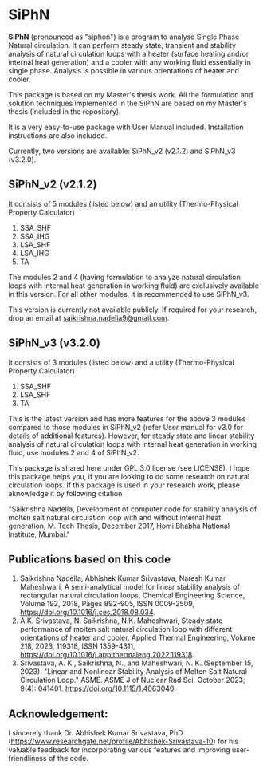 # SiPhN
**SiPhN** (pronounced as "siphon") is a program to analyse Single Phase Natural circulation. It can perform steady state, transient and stability analysis of natural circulation loops with a heater (surface heating and/or internal heat generation) and a cooler with any working fluid essentially in single phase. Analysis is possible in various orientations of heater and cooler.

This package is based on my Master's thesis work. All the formulation and solution techniques implemented in the SiPhN are based on my Master's thesis (included in the repository).

It is a very easy-to-use package with User Manual included. Installation instructions are also included.

Currently, two versions are available: SiPhN_v2 (v2.1.2) and SiPhN_v3 (v3.2.0).

## SiPhN_v2 (v2.1.2)

It consists of 5 modules (listed below) and an utility (Thermo-Physical Property Calculator)

1. SSA_SHF
2. SSA_IHG
3. LSA_SHF
4. LSA_IHG
5. TA

The modules 2 and 4 (having formulation to analyze natural circulation loops with internal heat generation in working fluid) are exclusively available in this version. For all other modules, it is recommended to use SiPhN_v3.

This version is currently not available publicly. If required for your research, drop an email at saikrishna.nadella9@gmail.com.

## SiPhN_v3 (v3.2.0)

It consists of 3 modules (listed below) and a utility (Thermo-Physical Property Calculator)

1. SSA_SHF
2. LSA_SHF
3. TA
   
This is the latest version and has more features for the above 3 modules compared to those modules in SiPhN_v2 (refer User manual for v3.0 for details of additional features). However, for steady state and linear stability analysis of natural circulation loops with internal heat generation in working fluid, use modules 2 and 4 of SiPhN_v2.

This package is shared here under GPL 3.0 license (see LICENSE). I hope this package helps you, if you are looking to do some research on natural circulation loops. If this package is used in your research work, please aknowledge it by following citation

"Saikrishna Nadella, Development of computer code for stability analysis of molten salt natural circulation loop with and without internal heat generation, M. Tech Thesis, December 2017, Homi Bhabha National Institute, Mumbai." 


## Publications based on this code
1. Saikrishna Nadella, Abhishek Kumar Srivastava, Naresh Kumar Maheshwari, A semi-analytical model for linear stability analysis of rectangular natural circulation loops, Chemical Engineering Science, Volume 192, 2018, Pages 892-905, ISSN 0009-2509, https://doi.org/10.1016/j.ces.2018.08.034.
2. A.K. Srivastava, N. Saikrishna, N.K. Maheshwari, Steady state performance of molten salt natural circulation loop with different orientations of heater and cooler, Applied Thermal Engineering, Volume 218, 2023, 119318, ISSN 1359-4311, https://doi.org/10.1016/j.applthermaleng.2022.119318.
3. Srivastava, A. K., Saikrishna, N., and Maheshwari, N. K. (September 15, 2023). "Linear and Nonlinear Stability Analysis of Molten Salt Natural Circulation Loop." ASME. ASME J of Nuclear Rad Sci. October 2023; 9(4): 041401. https://doi.org/10.1115/1.4063040.

## Acknowledgement:

I sincerely thank Dr. Abhishek Kumar Srivastava, PhD (https://www.researchgate.net/profile/Abhishek-Srivastava-10) for his valuable feedback for incorporating various features and improving user-friendliness of the code.
